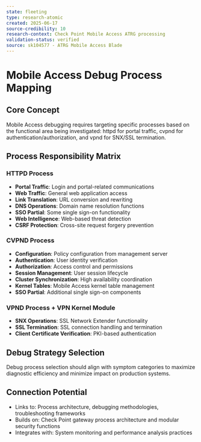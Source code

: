 ```yaml
---
state: fleeting
type: research-atomic
created: 2025-06-17
source-credibility: 10
research-context: Check Point Mobile Access ATRG processing
validation-status: verified
source: sk104577 - ATRG Mobile Access Blade
---
```


# Mobile Access Debug Process Mapping

## Core Concept
Mobile Access debugging requires targeting specific processes based on the functional area being investigated: httpd for portal traffic, cvpnd for authentication/authorization, and vpnd for SNX/SSL termination.

## Process Responsibility Matrix

### HTTPD Process
- **Portal Traffic**: Login and portal-related communications
- **Web Traffic**: General web application access
- **Link Translation**: URL conversion and rewriting
- **DNS Operations**: Domain name resolution functions
- **SSO Partial**: Some single sign-on functionality
- **Web Intelligence**: Web-based threat detection
- **CSRF Protection**: Cross-site request forgery prevention

### CVPND Process
- **Configuration**: Policy configuration from management server
- **Authentication**: User identity verification
- **Authorization**: Access control and permissions
- **Session Management**: User session lifecycle
- **Cluster Synchronization**: High availability coordination
- **Kernel Tables**: Mobile Access kernel table management
- **SSO Partial**: Additional single sign-on components

### VPND Process + VPN Kernel Module
- **SNX Operations**: SSL Network Extender functionality
- **SSL Termination**: SSL connection handling and termination
- **Client Certificate Verification**: PKI-based authentication

## Debug Strategy Selection
Debug process selection should align with symptom categories to maximize diagnostic efficiency and minimize impact on production systems.

## Connection Potential
- Links to: Process architecture, debugging methodologies, troubleshooting frameworks
- Builds on: Check Point gateway process architecture and modular security functions
- Integrates with: System monitoring and performance analysis practices